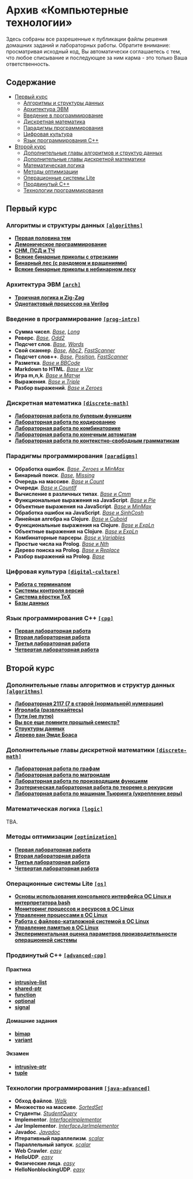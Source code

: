 # Архив «Компьютерные технологии»

Здесь собраны все разрешенные к публикации файлы решения домашних заданий и лабораторных работы. Обратите внимание: просматривая исходный код, Вы автоматически соглашаетесь с тем, что любое списывание и последующее за ним карма - это только Ваша ответственность.

## Содержание

* [Первый курс](#первый-курс)
  * [Алгоритмы и структуры данных](#алгоритмы-и-структуры-данных-algorithms)
  * [Архитектура ЭВМ](#архитектура-эвм-arch)
  * [Введение в программирование](#введение-в-программирование-prog-intro)
  * [Дискретная математика](#дискретная-математика-discrete-math)
  * [Парадигмы программирования](#парадигмы-программирования-paradigms)
  * [Цифровая культура](#цифровая-культура-digital-culture)
  * [Язык программирования C++](#язык-программирования-c-cpp)
* [Второй курс](#второй-курс)
  * [Дополнительные главы алгоритмов и структур данных](#дополнительные-главы-алгоритмов-и-структур-данных-algorithms)
  * [Дополнительные главы дискретной математики](#дополнительные-главы-дискретной-математики-discrete-math)
  * [Математическая логика](#математическая-логика-logic)
  * [Методы оптимизации](#методы-оптимизации-optimization)
  * [Операционные системы Lite](#операционные-системы-lite-os)
  * [Продвинутый C++](#продвинутый-c-advanced-cpp)
  * [Технологии программирования](#технологии-программирования-java-advanced)

## Первый курс

### Алгоритмы и структуры данных [`[algorithms]`](algorithms/)

* [**Первая половина тем**](algorithms/half/)
* [**Демоническое программирование**](algorithms/dp/)
* [**СНМ, ПСД и ТЧ**](algorithms/dsu-nt/)
* [**Всякие бинарные приколы с отрезками**](algorithms/segment/)
* [**Бинарный лес (с рандомом и вращениями)**](algorithms/trees/)
* [**Всякие бинарные приколы в небинарном лесу**](algorithms/lca-centroid/)

### Архитектура ЭВМ [`[arch]`](arch/)

* [**Троичная логика и Zig-Zag**](arch/zigzag-ternary/)
* [**Однотактовый процессор на Verilog**](arch/mips-cpu/)

### Введение в программирование [`[prog-intro]`](prog-intro/)

* **Сумма чисел**. [*Base*](prog-intro/Sum.java), [*Long*](prog-intro/SumLong.java)
* **Реверс**. [*Base*](prog-intro/Reverse.java), [*Odd2*](prog-intro/ReverseOdd2.java)
* **Подсчет слов**. [*Base*](prog-intro/WordStatInput.java), [*Words*](prog-intro/WordStatWords.java)
* **Свой сканнер**. [*Base*](prog-intro/Reverse.java), [*Abc2*](prog-intro/ReverseAbc2.java), [*FastScanner*](prog-intro/FastScanner.java)
* **Подсчет слов++**. [*Base*](prog-intro/Wspp.java), [*Position*](prog-intro/WsppPosition.java), [*FastScanner*](prog-intro/FastScanner.java)
* **Разметка**. [*Base* и *BBCode*](prog-intro/markup/)
* **Markdown to HTML**. [*Base* и *Var*](prog-intro/md2html/)
* **Игра m,n,k**. [*Base* и *Матчи*](prog-intro/game/)
* **Выражения**. [*Base* и *Triple*](prog-intro/expression/)
* **Разбор выражений**. [*Base* и *Zeroes*](prog-intro/expression/)

### Дискретная математика [`[discrete-math]`](discrete-math/)

* [**Лабораторная работа по булевым функциям**](discrete-math/boolean/)
* [**Лабораторная работа по кодированию**](discrete-math/encoding/)
* [**Лабораторная работа по комбинаторике**](discrete-math/combinatorics/)
* [**Лабораторная работа по конечным автоматам**](discrete-math/automata/)
* [**Лабораторная работа по контекстно-свободным грамматикам**](discrete-math/context-free/)

### Парадигмы программирования [`[paradigms]`](paradigms/)

* **Обработка ошибок**. [*Base*, *Zeroes* и *MinMax*](paradigms/java/expression/)
* **Бинарный поиск**. [*Base*](paradigms/java/search/BinarySearch.java), [*Missing*](paradigms/java/search/BinarySearchMissing.java)
* **Очередь на массиве**. [*Base* и *Count*](paradigms/java/queue/)
* **Очереди**. [*Base* и *CountIf*](paradigms/java/queue/)
* **Вычисление в различных типах**. [*Base* и *Cmm*](paradigms/java/expression/generic/)
* **Функциональные выражения на JavaScript**. [*Base* и *Pie*](paradigms/javascript/functionalExpression.js)
* **Объектные выражения на JavaScript**. [*Base* и *MinMax*](paradigms/javascript/objectExpression.js)
* **Обработка ошибок на JavaScript**. [*Base* и *SinhCosh*](paradigms/javascript/objectExpression.js)
* **Линейная алгебра на Clojure**. [*Base* и *Cuboid*](paradigms/clojure/linear.clj)
* **Функциональные выражения на Clojure**. [*Base* и *ExpLn*](paradigms/clojure/expression.clj)
* **Объектные выражения на Clojure**. [*Base* и *ExpLn*](paradigms/clojure/expression.clj)
* **Комбинаторные парсеры**. [*Base* и *Variables*](paradigms/clojure/expression.clj)
* **Простые числа на Prolog**. [*Base* и *Nth*](paradigms/prolog/primes.pl)
* **Дерево поиска на Prolog**. [*Base* и *Replace*](paradigms/prolog/tree-map.pl)
* **Разбор выражений на Prolog**. [*Base*](paradigms/prolog/expression.pl)

### Цифровая культура [`[digital-culture]`](digital-culture/)

* [**Работа с терминалом**](digital-culture/bash/)
* [**Системы контроля версий**](digital-culture/git/)
* [**Система вёрстки TeX**](digital-culture/latex/)
* [**Базы данных**](digital-culture/dbms/)

### Язык программирования C++ [`[cpp]`](cpp/)

* [**Первая лабораторная работа**](cpp/1/)
* [**Вторая лабораторная работа**](cpp/2/)
* [**Третья лабораторная работа**](cpp/3/)
* [**Четвертая лабораторная работа**](cpp/4/)

## Второй курс

### Дополнительные главы алгоритмов и структур данных [`[algorithms]`](algorithms/)

* [**Лабораторная 2117 (7 в старой (нормальной) нумерации)**](algorithms/graphs/)
* [**Игролаба (развлекайтесь)**](algorithms/games/)
* [**Пути (не путю)**](algorithms/paths/)
* [**Вы все еще помните прошлый семестр?**](algorithms/streams/)
* [**Структуры данных**](algorithms/strings/)
* [**Дерево ван Эмде Боаса**](algorithms/veb/)

### Дополнительные главы дискретной математики [`[discrete-math]`](discrete-math/)

* [**Лабораторная работа по графам**](discrete-math/graphs/)
* [**Лабораторная работа по матроидам**](discrete-math/matroids/)
* [**Лабораторная работа по производящим функциям**](discrete-math/genfunction/)
* [**Эзотерическая лабораторная работа по теореме о рекурсии**](discrete-math/quine/)
* [**Лабораторная работа по машинам Тьюринга (укрепление веры)**](discrete-math/turing/)

### Математическая логика [`[logic]`](logic/)

TBA.

### Методы оптимизации [`[optimization]`](optimization/)

* [**Первая лабораторная работа**](optimization/lab1/)
* [**Вторая лабораторная работа**](optimization/lab2/)
* [**Третья лабораторная работа**](optimization/lab3/)
* [**Четвертая лабораторная работа**](optimization/lab4/)

### Операционные системы Lite [`[os]`](os/)

* [**Основы использования консольного интерфейса ОС Linux и интерпретатора bash**](os/basics/)
* [**Мониторинг процессов и ресурсов в ОС Linux**](os/monitoring/)
* [**Управление процессами в ОС Linux**](os/control/)
* [**Работа с файлово-каталожной системой в ОС Linux**](os/catalog/)
* [**Управление памятью в ОС Linux**](os/memory/)
* [**Экспериментальная оценка параметров производительности операционной системы**](os/performance/)

### Продвинутый C++ [`[advanced-cpp]`](advanced-cpp/)

#### Практика

* [**intrusive-list**](advanced-cpp/intrusive-list/)
* [**shared-ptr**](advanced-cpp/shared-ptr/)
* [**function**](advanced-cpp/function/)
* [**optional**](advanced-cpp/optional/)
* [**signal**](advanced-cpp/signal/)

#### Домашние задания

* [**bimap**](advanced-cpp/bimap/)
* [**variant**](advanced-cpp/variant/)

#### Экзамен

* [**intrusive-ptr**](advanced-cpp/intrusive-ptr/)
* [**tuple**](advanced-cpp/tuple/)

### Технологии программирования [`[java-advanced]`](java-advanced/)

* **Обход файлов**. [*Walk*](java-advanced/java-solutions/info/kgeorgiy/ja/bakturin/walk/)
* **Множество на массиве**. [*SortedSet*](java-advanced/java-solutions/info/kgeorgiy/ja/bakturin/arrayset/)
* **Студенты**. [*StudentQuery*](java-advanced/java-solutions/info/kgeorgiy/ja/bakturin/student)
* **Implementor**. [*InterfaceImplementor*](java-advanced/java-solutions/info/kgeorgiy/ja/bakturin/implementor)
* **Jar Implementor**. [*InterfaceJarImplementor*](java-advanced/java-solutions/info/kgeorgiy/ja/bakturin/implementor)
* **Javadoc**. [*Javadoc*](java-advanced/java-solutions/info/kgeorgiy/ja/bakturin/implementor)
* **Итеративный параллелизм**. [*scalar*](java-advanced/java-solutions/info/kgeorgiy/ja/bakturin/concurrent)
* **Параллельный запуск**. [*scalar*](java-advanced/java-solutions/info/kgeorgiy/ja/bakturin/concurrent)
* **Web Crawler**. [*easy*](java-advanced/java-solutions/info/kgeorgiy/ja/bakturin/crawler)
* **HelloUDP**. [*easy*](java-advanced/java-solutions/info/kgeorgiy/ja/bakturin/hello)
* **Физические лица**. [*easy*](java-advanced/java-solutions/info/kgeorgiy/ja/bakturin/bank)
* **HelloNonblockingUDP**. [*easy*](java-advanced/java-solutions/info/kgeorgiy/ja/bakturin/hello)
